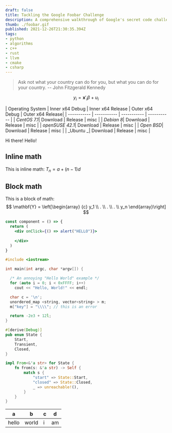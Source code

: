 ```yaml
---
draft: false
title: Tackling the Google Foobar Challenge
description: A comprehensive walkthrough of Google's secret code challenge
thumb: ./foobar.gif
published: 2021-12-26T21:30:35.394Z
tags: 
- python
- algorithms
- c++
- rust 
- llvm
- cmake
- csharp
---
```


> Ask not what your country can do for you, but what you can do for your country.
> -- John Fitzgerald Kennedy


$$y_i = \mathbf{x}'_i \beta + u_i$$

| Operating System | Inner x64 Debug | Inner x64 Release | Outer x64 Debug | Outer x64 Release|
| ----------- | ----------- | ----------- | ----------- | 
| _CentOS 7.1_| Download    | Release     | misc        |
| _Debian 8_| Download    | Release     | misc        |
| _openSUSE 42.1_| Download    | Release     | misc        |
| _Open BSD_| Download    | Release     | misc        |
| _Ubuntu  _| Download    | Release     | misc        |


Hi there! Hello!

## Inline math

This is inline math: $T_n = a + (n-1)d$

## Block math

This is a block of math:
$$
\mathbf{Y} = \left[\begin{array}
  {c}
  y_1 \\
  . \\
  . \\
  . \\
  y_n
\end{array}\right]
$$

```jsx
const component = () => {
  return (
    <div onClick={() => alert("HELLO")}>
    
    </div>
  )
}
```


```cpp
#include <iostream>

int main(int argc, char *argv[]) {

  /* An annoying "Hello World" example */
  for (auto i = 0; i < 0xFFFF; i++)
    cout << "Hello, World!" << endl;

  char c = '\n';
  unordered_map <string, vector<string> > m;
  m["key"] = "\\\\"; // this is an error

  return -2e3 + 12l;
}
```


```Rust:main.rs
#[derive(Debug)]
pub enum State {
    Start,
    Transient,
    Closed,
}

impl From<&'a str> for State {
    fn from(s: &'a str) -> Self {
        match s {
            "start" => State::Start,
            "closed" => State::Closed,
            _ => unreachable!(),
        }
    }
}
```


| a | b  |  c |  d  |
| - | - |- |- |
| hello | world | i | am|